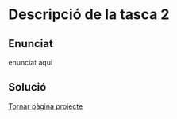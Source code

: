 # Descripció de la tasca 2
## Enunciat

enunciat aqui
## Solució



[Tornar pàgina projecte](../README.md)
